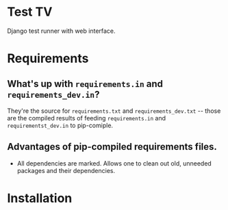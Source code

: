 # Test TV
Django test runner with web interface.

# Requirements

## What's up with `requirements.in` and `requirements_dev.in`?

They're the source for `requirements.txt` and `requirements_dev.txt` -- those are the compiled results of feeding `requirements.in` and `requirementst_dev.in` to pip-comiple.

## Advantages of pip-compiled requirements files.

* All dependencies are marked.  Allows one to clean out old, unneeded packages and their dependencies.

# Installation

